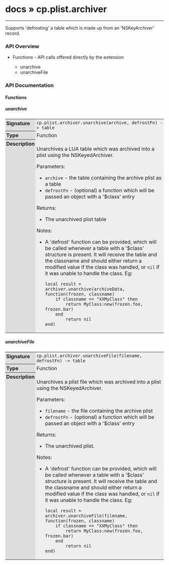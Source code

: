 # [docs](index.md) » cp.plist.archiver
---

Supports 'defrosting' a table which is made up from an 'NSKeyArchiver' record.

<style type="text/css">
	a { text-decoration: none; }
	a:hover { text-decoration: underline; }
	th { background-color: #DDDDDD; vertical-align: top; padding: 3px; }
	td { width: 100%; background-color: #EEEEEE; vertical-align: top; padding: 3px; }
	table { width: 100% ; border: 1px solid #0; text-align: left; }
	section > table table td { width: 0; }
</style>
<link rel="stylesheet" href="../../css/docs.css" type="text/css" media="screen" />
<h3>API Overview</h3>
<ul>
<li>Functions - API calls offered directly by the extension</li>
  <ul>
	<li><a href="#unarchive">unarchive</a></li>
	<li><a href="#unarchiveFile">unarchiveFile</a></li>
  </ul>
</ul>
<h3>API Documentation</h3>
<h4 class="documentation-section">Functions</h4>
  <section id="unarchive">
	<h5><a href="#unarchive">unarchive</a></h5>
	<table>
	  <tr>
		<th>Signature</th>
		<td><code>cp.plist.archiver.unarchive(archive, defrostFn) -&gt; table</code></td>
	  </tr>
	  <tr>
		<th>Type</th>
		<td>Function</td>
	  </tr>
	  <tr>
		<th>Description</th>
		<td><p>Unarchives a LUA table which was archived into a plist using the NSKeyedArchiver.</p>
<p>Parameters:</p>
<ul>
<li><code>archive</code>        - the table containing the archive plist as a table</li>
<li><code>defrostFn</code>  - (optional) a function which will be passed an object with a '$class' entry</li>
</ul>
<p>Returns:</p>
<ul>
<li>The unarchived plist table</li>
</ul>
<p>Notes:</p>
<ul>
<li><p>A 'defrost' function can be provided, which will be called whenever a table with a '$class'
structure is present. It will receive the table and the classname and should either return a modified value
if the class was handled, or <code>nil</code> if it was unable to handle the class. Eg:</p>

<pre><code>local result = archiver.unarchive(archiveData, function(frozen, classname)
    if classname == "XXMyClass" then
        return MyClass:new(frozen.foo, frozen.bar)
    end
        return nil
end)</code></pre>
</li>
</ul>
</td>
	  </tr>
	</table>
  </section>
  <section id="unarchiveFile">
	<h5><a href="#unarchiveFile">unarchiveFile</a></h5>
	<table>
	  <tr>
		<th>Signature</th>
		<td><code>cp.plist.archiver.unarchiveFile(filename, defrostFn) -&gt; table</code></td>
	  </tr>
	  <tr>
		<th>Type</th>
		<td>Function</td>
	  </tr>
	  <tr>
		<th>Description</th>
		<td><p>Unarchives a plist file which was archived into a plist using the NSKeyedArchiver.</p>
<p>Parameters:</p>
<ul>
<li><code>filename</code>   - the file containing the archive plist</li>
<li><code>defrostFn</code>  - (optional) a function which will be passed an object with a '$class' entry</li>
</ul>
<p>Returns:</p>
<ul>
<li>The unarchived plist.</li>
</ul>
<p>Notes:</p>
<ul>
<li><p>A 'defrost' function can be provided, which will be called whenever a table with a '$class'
structure is present. It will receive the table and the classname and should either return a modified value
if the class was handled, or <code>nil</code> if it was unable to handle the class. Eg:</p>

<pre><code>local result = archiver.unarchiveFile(filename, function(frozen, classname)
    if classname == "XXMyClass" then
        return MyClass:new(frozen.foo, frozen.bar)
    end
        return nil
end)</code></pre>
</li>
</ul>
</td>
	  </tr>
	</table>
  </section>
